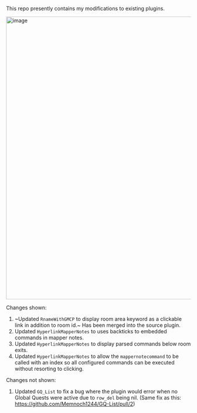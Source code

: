 This repo presently contains my modifications to existing plugins.

<img width="1226" height="772" alt="image" src="https://github.com/user-attachments/assets/8bbb6515-437f-4e57-b44b-60730ecadd2e" />

Changes shown:
1. ~Updated `RnameWithGMCP` to display room area keyword as a clickable link in addition to room id.~ Has been merged into the source plugin.
2. Updated `HyperlinkMapperNotes` to uses backticks to embedded commands in mapper notes.
3. Updated `HyperlinkMapperNotes` to display parsed commands below room exits.
4. Updated `HyperlinkMapperNotes` to allow the `mappernotecommand` to be called with an index so all configured commands can be executed without resorting to clicking.

Changes not shown:
1. Updated `GQ_List` to fix a bug where the plugin would error when no Global Quests were active due to `row_del` being nil. (Same fix as this: https://github.com/Memnoch1244/GQ-List/pull/2)
